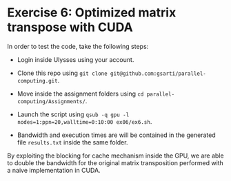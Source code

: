 # Exercise 6: Optimized matrix transpose with CUDA

In order to test the code, take the following steps:

* Login inside Ulysses using your account.

* Clone this repo using `git clone git@github.com:gsarti/parallel-computing.git`.

* Move inside the assignment folders using `cd parallel-computing/Assignments/`.

* Launch the script using `qsub -q gpu -l nodes=1:ppn=20,walltime=0:10:00 ex06/ex6.sh`.

* Bandwidth and execution times are will be contained in the generated file `results.txt` inside the same folder.

By exploiting the blocking for cache mechanism inside the GPU, we are able to double the bandwidth for the original matrix transposition performed with a naive implementation in CUDA.